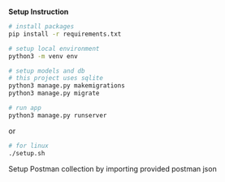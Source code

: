 **Setup Instruction**

```bash
# install packages
pip install -r requirements.txt
```

```bash
# setup local environment
python3 -m venv env
```

```bash
# setup models and db
# this project uses sqlite
python3 manage.py makemigrations
python3 manage.py migrate
```

```bash
# run app
python3 manage.py runserver
```

or

```bash
# for linux
./setup.sh
```

Setup Postman collection by importing provided postman json